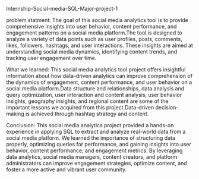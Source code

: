 Internship-Social-media-SQL-Major-project-1

problem statment: The goal of this social media analytics tool is to provide comprehensive insights into user behavior, content performance, and engagement patterns on a social media platform.The tool is designed to analyze a variety of data points such as user profiles, posts, comments, likes, followers, hashtags, and user interactions. These insights are aimed at understanding social media dynamics, identifying content trends, and tracking user engagement over time.

What we learned: This social media analytics tool project offers insightful information about how data-driven analytics can improve comprehension of the dynamics of engagement, content performance, and user behavior on a social media platform.Data structure and relationships, data analysis and query optimization, user interaction and content analysis, user behavior insights, geography insights, and regional content are some of the important lessons we acquired from this project.Data-driven decision-making is achieved through hashtag strategy and content.

Conclusion: This social media analytics project provided a hands-on experience in applying SQL to extract and analyze real-world data from a social media platform. We learned the importance of structuring data properly, optimizing queries for performance, and gaining insights into user behavior, content performance, and engagement metrics. By leveraging data analytics, social media managers, content creators, and platform administrators can improve engagement strategies, optimize content, and foster a more active and vibrant user community.
